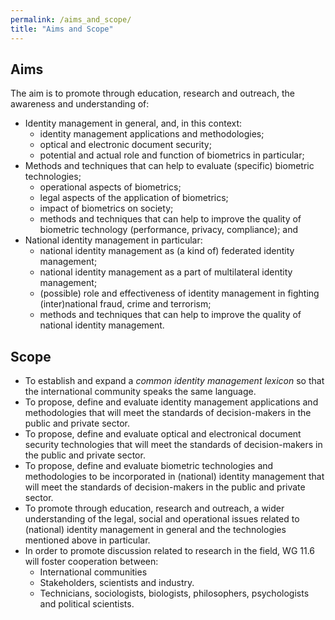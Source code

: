 ```yaml
---
permalink: /aims_and_scope/
title: "Aims and Scope"
---
```


## Aims
The aim is to promote through education, research and outreach, the awareness and understanding of:
- Identity management in general, and, in this context:
  * identity management applications and methodologies;
  * optical and electronic document security;
  * potential and actual role and function of biometrics in particular;
- Methods and techniques that can help to evaluate (specific) biometric technologies;
  * operational aspects of biometrics;
  * legal aspects of the application of biometrics;
  * impact of biometrics on society;
  * methods and techniques that can help to improve the quality of biometric technology (performance, privacy, compliance); and
- National identity management in particular:
  * national identity management as (a kind of) federated identity management;
  * national identity management as a part of multilateral identity management;
  * (possible) role and effectiveness of identity management in fighting (inter)national fraud, crime and terrorism;
  * methods and techniques that can help to improve the quality of national identity management.

## Scope
- To establish and expand a _common identity management lexicon_ so that the international community speaks the same language.
- To propose, define and evaluate identity management applications and methodologies that will meet the standards of decision-makers in the public and private sector.
- To propose, define and evaluate optical and electronical document security technologies that will meet the standards of decision-makers in the public and private sector.
- To propose, define and evaluate biometric technologies and methodologies to be incorporated in (national) identity management that will meet the standards of decision-makers in the public and private sector.
- To promote through education, research and outreach, a wider understanding of the legal, social and operational issues related to (national) identity management in general and the technologies mentioned above in particular.
- In order to promote discussion related to research in the field, WG 11.6 will foster cooperation between:
  * International communities
  * Stakeholders, scientists and industry.
  * Technicians, sociologists, biologists, philosophers, psychologists and political scientists.
